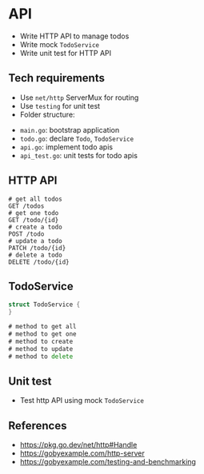 # API
- Write HTTP API to manage todos
- Write mock `TodoService`
- Write unit test for HTTP API

## Tech requirements
- Use `net/http` ServerMux for routing
- Use `testing` for unit test
- Folder structure:
+ `main.go`: bootstrap application
+ `todo.go`: declare `Todo`, `TodoService`
+ `api.go`: implement todo apis
+ `api_test.go`: unit tests for todo apis
 
## HTTP API
```
# get all todos
GET /todos
# get one todo
GET /todo/{id}
# create a todo
POST /todo
# update a todo
PATCH /todo/{id}
# delete a todo
DELETE /todo/{id}
```

## TodoService
```go
struct TodoService {
}

# method to get all
# method to get one
# method to create
# method to update
# method to delete
```
## Unit test
- Test http API using mock `TodoService`
## References
- https://pkg.go.dev/net/http#Handle
- https://gobyexample.com/http-server
- https://gobyexample.com/testing-and-benchmarking



